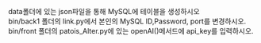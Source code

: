data폴더에 있는 json파일을 통해 MySQL에 테이블을 생성하시오 <br>
bin/back1 폴더의 link.py에서 본인의 MySQL ID,Password, port를 변경하시오.<br>
bin/front 폴더의 patois_Alter.py에 있는 openAI()메서드에 api_key를 입력하시오.<br>
